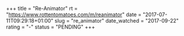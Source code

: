 +++
title = "Re-Animator"
rt = "https://www.rottentomatoes.com/m/reanimator"
date = "2017-07-11T09:29:18+01:00"
slug = "re_animator"
date_watched = "2017-09-22"
rating = "-"
status = "PENDING"
+++